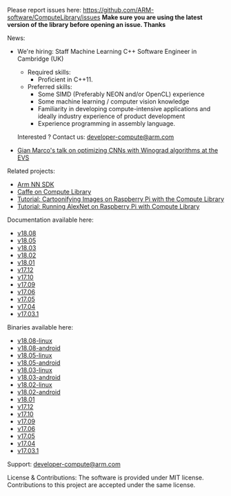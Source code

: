 
Please report issues here: https://github.com/ARM-software/ComputeLibrary/issues
**Make sure you are using the latest version of the library before opening an issue. Thanks**

News:

- We're hiring: Staff Machine Learning C++ Software Engineer in Cambridge (UK)
    - Required skills:
        - Proficient in C++11.
    - Preferred skills:
        - Some SIMD (Preferably NEON and/or OpenCL) experience
        - Some machine learning / computer vision knowledge
        - Familiarity in developing compute-intensive applications and ideally industry experience of product development
        - Experience programming in assembly language.

    Interested ? Contact us: developer-compute@arm.com
- [Gian Marco's talk on optimizing CNNs with Winograd algorithms at the EVS](https://www.embedded-vision.com/platinum-members/arm/embedded-vision-training/videos/pages/may-2018-embedded-vision-summit-iodice)

Related projects:

- [Arm NN SDK](https://github.com/arm-software/armnn)
- [Caffe on Compute Library](https://github.com/OAID/Caffe-HRT)
- [Tutorial: Cartoonifying Images on Raspberry Pi with the Compute Library](https://community.arm.com/graphics/b/blog/posts/cartoonifying-images-on-raspberry-pi-with-the-compute-library)
- [Tutorial: Running AlexNet on Raspberry Pi with Compute Library](https://community.arm.com/processors/b/blog/posts/running-alexnet-on-raspberry-pi-with-compute-library)

Documentation available here:

- [v18.08](https://arm-software.github.io/ComputeLibrary/v18.08/)
- [v18.05](https://arm-software.github.io/ComputeLibrary/v18.05/)
- [v18.03](https://arm-software.github.io/ComputeLibrary/v18.03/)
- [v18.02](https://arm-software.github.io/ComputeLibrary/v18.02/)
- [v18.01](https://arm-software.github.io/ComputeLibrary/v18.01/)
- [v17.12](https://arm-software.github.io/ComputeLibrary/v17.12/)
- [v17.10](https://arm-software.github.io/ComputeLibrary/v17.10/)
- [v17.09](https://arm-software.github.io/ComputeLibrary/v17.09/)
- [v17.06](https://arm-software.github.io/ComputeLibrary/v17.06/)
- [v17.05](https://arm-software.github.io/ComputeLibrary/v17.05/)
- [v17.04](https://arm-software.github.io/ComputeLibrary/v17.04/)
- [v17.03.1](https://arm-software.github.io/ComputeLibrary/v17.03.1/)

Binaries available here:

- [v18.08-linux](https://github.com/ARM-software/ComputeLibrary/releases/download/v18.08/arm_compute-v18.08-bin-linux.tar.gz)
- [v18.08-android](https://github.com/ARM-software/ComputeLibrary/releases/download/v18.08/arm_compute-v18.08-bin-android.tar.gz)
- [v18.05-linux](https://github.com/ARM-software/ComputeLibrary/releases/download/v18.05/arm_compute-v18.05-bin-linux.tar.gz)
- [v18.05-android](https://github.com/ARM-software/ComputeLibrary/releases/download/v18.05/arm_compute-v18.05-bin-android.tar.gz)
- [v18.03-linux](https://github.com/ARM-software/ComputeLibrary/releases/download/v18.03/arm_compute-v18.03-bin-linux.tar.gz)
- [v18.03-android](https://github.com/ARM-software/ComputeLibrary/releases/download/v18.03/arm_compute-v18.03-bin-android.tar.gz)
- [v18.02-linux](https://github.com/ARM-software/ComputeLibrary/releases/download/v18.02/arm_compute-v18.02-bin-linux.tar.gz)
- [v18.02-android](https://github.com/ARM-software/ComputeLibrary/releases/download/v18.02/arm_compute-v18.02-bin-android.tar.gz)
- [v18.01](https://github.com/ARM-software/ComputeLibrary/releases/download/v18.01/arm_compute-v18.01-bin.tar.gz)
- [v17.12](https://github.com/ARM-software/ComputeLibrary/releases/download/v17.12/arm_compute-v17.12-bin.tar.gz)
- [v17.10](https://github.com/ARM-software/ComputeLibrary/releases/download/v17.10/arm_compute-v17.10-bin.tar.gz)
- [v17.09](https://github.com/ARM-software/ComputeLibrary/releases/download/v17.09/arm_compute-v17.09-bin.tar.gz)
- [v17.06](https://github.com/ARM-software/ComputeLibrary/releases/download/v17.06/arm_compute-v17.06-bin.tar.gz)
- [v17.05](https://github.com/ARM-software/ComputeLibrary/releases/download/v17.05/arm_compute-v17.05-bin.tar.gz)
- [v17.04](https://github.com/ARM-software/ComputeLibrary/releases/download/v17.04/arm_compute-v17.04-bin.tar.gz)
- [v17.03.1](https://github.com/ARM-software/ComputeLibrary/releases/download/v17.03.1/arm_compute-v17.03.1-bin.tar.gz)

Support: developer-compute@arm.com

License & Contributions: The software is provided under MIT license. Contributions to this project are accepted under the same license.
